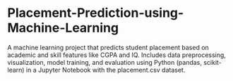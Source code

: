 # Placement-Prediction-using-Machine-Learning
A machine learning project that predicts student placement based on academic and skill features like CGPA and IQ. Includes data preprocessing, visualization, model training, and evaluation using Python (pandas, scikit-learn) in a Jupyter Notebook with the placement.csv dataset.

